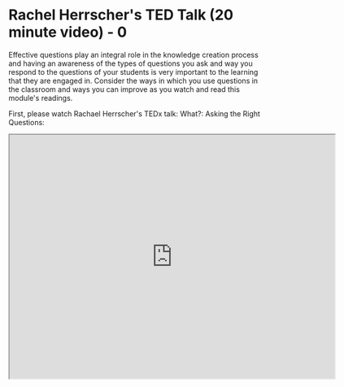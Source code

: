 # Rachel Herrscher's TED Talk (20 minute video) - 0

<link rel="stylesheet" href="https://instructure-uploads.s3.us-east-1.amazonaws.com/account_12150000000000001/attachments/6025727/mobile%20app.css"><p><span>Effective questions play an integral role in the knowledge creation process and having an awareness of the types of questions you ask and way you respond to the questions of your students is very important to the learning that they are engaged in. Consider the ways in which you use questions in the classroom and ways you can improve as you watch and read this module's readings.</span></p>
<p><span>First, please watch Rachael&nbsp;Herrscher's TEDx talk: What?: Asking the Right Questions:</span></p>
<p><span><iframe class="lti-embed" style="width: 640px; height: 480px;" title="TEDxSaltLakeCity - Rachael Herrscher - What?: Asking the Right Questions" src="https://www.youtube-nocookie.com/embed/Ro9vDEZdQLk?feature=oembed&amp;rel=0" width="640" height="480" allowfullscreen="allowfullscreen" webkitallowfullscreen="webkitallowfullscreen" mozallowfullscreen="mozallowfullscreen" allow="geolocation *; microphone *; camera *; midi *; encrypted-media *; autoplay *; clipboard-write *; display-capture *"></iframe></span></p>